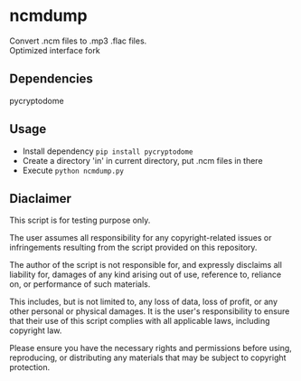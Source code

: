 # ncmdump
Convert .ncm files to .mp3 .flac files.  
Optimized interface fork
## Dependencies
pycryptodome
## Usage
- Install dependency `pip install pycryptodome`
- Create a directory 'in' in current directory, put .ncm files in there
- Execute `python ncmdump.py`
## Diaclaimer
This script is for testing purpose only.

The user assumes all responsibility for any copyright-related issues or infringements resulting from the script provided on this repository.

The author of the script is not responsible for, and expressly disclaims all liability for, damages of any kind arising out of use, reference to, reliance on, or performance of such materials.

This includes, but is not limited to, any loss of data, loss of profit, or any other personal or physical damages. It is the user's responsibility to ensure that their use of this script complies with all applicable laws, including copyright law.

Please ensure you have the necessary rights and permissions before using, reproducing, or distributing any materials that may be subject to copyright protection.